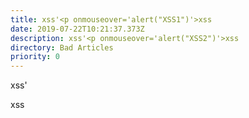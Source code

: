 ```yaml
---
title: xss'<p onmouseover='alert("XSS1")'>xss
date: 2019-07-22T10:21:37.373Z
description: xss'<p onmouseover='alert("XSS2")'>xss
directory: Bad Articles
priority: 0
---
```

xss'<p onmouseover='alert("XSS3")'>xss
